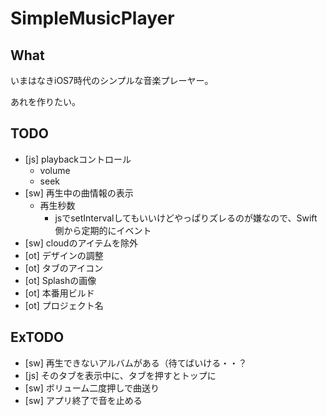 # SimpleMusicPlayer

## What
いまはなきiOS7時代のシンプルな音楽プレーヤー。

あれを作りたい。

## TODO
- [js] playbackコントロール
  - volume
  - seek
- [sw] 再生中の曲情報の表示
  - 再生秒数
    - jsでsetIntervalしてもいいけどやっぱりズレるのが嫌なので、Swift側から定期的にイベント
- [sw] cloudのアイテムを除外
- [ot] デザインの調整
- [ot] タブのアイコン
- [ot] Splashの画像
- [ot] 本番用ビルド
- [ot] プロジェクト名

## ExTODO
- [sw] 再生できないアルバムがある（待てばいける・・？
- [js] そのタブを表示中に、タブを押すとトップに
- [sw] ボリューム二度押しで曲送り
- [sw] アプリ終了で音を止める
